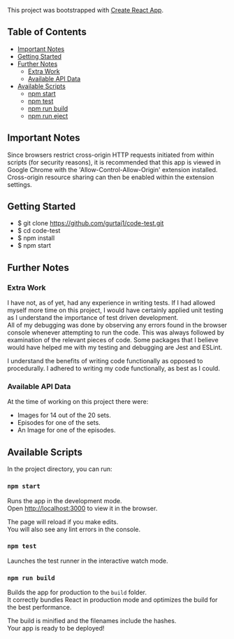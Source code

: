 This project was bootstrapped with [Create React App](https://github.com/facebookincubator/create-react-app).

## Table of Contents

- [Important Notes](#important-notes)
- [Getting Started](#getting-started)
- [Further Notes](#further-notes)
  - [Extra Work](#extra-work)
  - [Available API Data](#navailable-api-data)
- [Available Scripts](#available-scripts)
  - [npm start](#npm-start)
  - [npm test](#npm-test)
  - [npm run build](#npm-run-build)
  - [npm run eject](#npm-run-eject)  

## Important Notes

Since browsers restrict cross-origin HTTP requests initiated from within scripts (for security reasons), it is recommended that this app is viewed in Google Chrome with the 'Allow-Control-Allow-Origin' extension installed. Cross-origin resource sharing can then be enabled within the extension settings.

## Getting Started

- $ git clone https://github.com/gurtaj1/code-test.git
- $ cd code-test
- $ npm install
- $ npm start

## Further Notes  

### Extra Work  

I have not, as of yet, had any experience in writing tests. If I had allowed myself more time on this project, I would have certainly applied unit testing as I understand the importance of test driven development.  
All of my debugging was done by observing any errors found in the browser console whenever attempting to run the code. This was always followed by examination of the relevant pieces of code.
Some packages that I believe would have helped me with my testing and debugging are Jest and ESLint.

I understand the benefits of writing code functionally as opposed to procedurally. I adhered to writing my code functionally, as best as I could.

### Available API Data  

At the time of working on this project there were:
- Images for 14 out of the 20 sets.  
- Episodes for one of the sets.  
- An Image for one of the episodes.

## Available Scripts

In the project directory, you can run:

### `npm start`

Runs the app in the development mode.<br>
Open [http://localhost:3000](http://localhost:3000) to view it in the browser.

The page will reload if you make edits.<br>
You will also see any lint errors in the console.

### `npm test`

Launches the test runner in the interactive watch mode.<br>

### `npm run build`

Builds the app for production to the `build` folder.<br>
It correctly bundles React in production mode and optimizes the build for the best performance.

The build is minified and the filenames include the hashes.<br>
Your app is ready to be deployed!